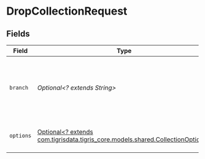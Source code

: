 # DropCollectionRequest


## Fields

| Field                                                                                                                      | Type                                                                                                                       | Required                                                                                                                   | Description                                                                                                                |
| -------------------------------------------------------------------------------------------------------------------------- | -------------------------------------------------------------------------------------------------------------------------- | -------------------------------------------------------------------------------------------------------------------------- | -------------------------------------------------------------------------------------------------------------------------- |
| `branch`                                                                                                                   | *Optional<? extends String>*                                                                                               | :heavy_minus_sign:                                                                                                         | Optionally specify a project branch name to perform operation on                                                           |
| `options`                                                                                                                  | [Optional<? extends com.tigrisdata.tigris_core.models.shared.CollectionOptions>](../../models/shared/CollectionOptions.md) | :heavy_minus_sign:                                                                                                         | Collection requests modifying options.                                                                                     |